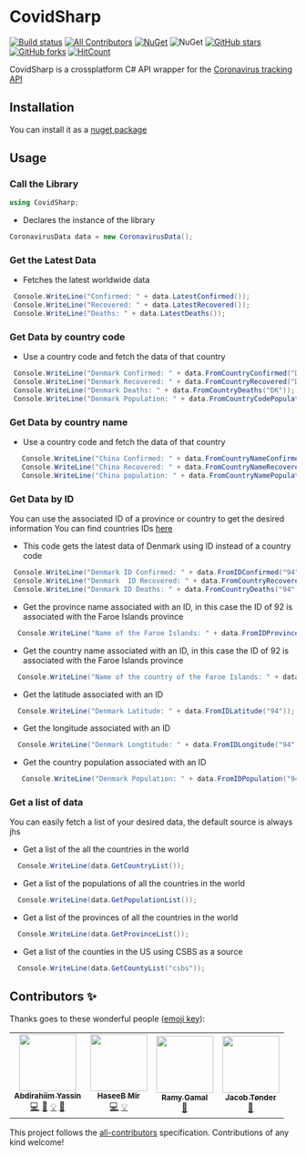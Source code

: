 # CovidSharp
[![Build status](https://ci.appveyor.com/api/projects/status/g4v7ilorkumnr0e3?svg=true)](https://ci.appveyor.com/project/Abdirahiim/covidsharp)
[![All Contributors](https://img.shields.io/badge/all_contributors-2-orange.svg?style=flat-square)](#contributors-)
[![NuGet](https://img.shields.io/nuget/v/CovidSharp.svg?label=NuGet)](https://www.nuget.org/packages/CovidSharp/)
![NuGet](https://img.shields.io/nuget/dt/CovidSharp.svg)
[![GitHub stars](https://img.shields.io/github/stars/Abdirahiim/covidtrackerapiwrapper)](https://github.com/Abdirahiim/covidtrackerapiwrapper/stargazers)
[![GitHub forks](https://img.shields.io/github/forks/Abdirahiim/covidtrackerapiwrapper)](https://github.com/Abdirahiim/covidtrackerapiwrapper/network/members)
[![HitCount](http://hits.dwyl.com/Abdirahiim/covidtrackerapiwrapper.svg)](http://hits.dwyl.com/Abdirahiim/covidtrackerapiwrapper)

CovidSharp is a crossplatform C# API wrapper for the [Coronavirus tracking API](https://github.com/ExpDev07/coronavirus-tracker-api)



## Installation
You can install it as a [nuget package](https://www.nuget.org/packages/CovidSharp) 

## Usage

### Call the Library
```c#
using CovidSharp;
```
- Declares the instance of the library
```c#
CoronavirusData data = new CoronavirusData();
```

### Get the Latest Data

- Fetches the latest worldwide data
```c#
 Console.WriteLine("Confirmed: " + data.LatestConfirmed());
 Console.WriteLine("Recovered: " + data.LatestRecovered());
 Console.WriteLine("Deaths: " + data.LatestDeaths());
```

### Get Data by country code

- Use a country code and fetch the data of that country
```c#
 Console.WriteLine("Denmark Confirmed: " + data.FromCountryConfirmed("DK"));
 Console.WriteLine("Denmark Recovered: " + data.FromCountryRecovered("DK"));
 Console.WriteLine("Denmark Deaths: " + data.FromCountryDeaths("DK"));
 Console.WriteLine("Denmark Population: " + data.FromCountryCodePopulation("DK"));
```
### Get Data by country name

- Use a country code and fetch the data of that country
```c#
   Console.WriteLine("China Confirmed: " + data.FromCountryNameConfirmed("China"));
   Console.WriteLine("China Recovered: " + data.FromCountryNameRecovered("China"));
   Console.WriteLine("China population: " + data.FromCountryNamePopulation("China"));
```

### Get Data by ID

You can use the associated ID of a province or country to get the desired information
You can find countries IDs [here](http://coronavirus-tracker-api.herokuapp.com/v2/locations)

- This code gets the latest data of Denmark using ID instead of a country code
```c#
 Console.WriteLine("Denmark ID Confirmed: " + data.FromIDConfirmed("94"));
 Console.WriteLine("Denmark  ID Recovered: " + data.FromCountryRecovered("94"));
 Console.WriteLine("Denmark ID Deaths: " + data.FromCountryDeaths("94"));
```

- Get the province name associated with an ID, in this case the ID of 92 is associated with the Faroe Islands province
```c#
  Console.WriteLine("Name of the Faroe Islands: " + data.FromIDProvince("92"));
```

- Get the country name associated with an ID, in this case the ID of 92 is associated with the Faroe Islands province
```c#
  Console.WriteLine("Name of the country of the Faroe Islands: " + data.FromIDCountry("92"));
```

- Get the latitude associated with an ID
```c#
  Console.WriteLine("Denmark Latitude: " + data.FromIDLatitude("94"));
```

- Get the longitude associated with an ID
```c#
  Console.WriteLine("Denmark Longtitude: " + data.FromIDLongitude("94"));
```

- Get the country population associated with an ID
```c#
   Console.WriteLine("Denmark Population: " + data.FromIDPopulation("94"));
```

### Get a list of data

You can easily fetch a list of your desired data, the default source is always jhs

- Get a list of the all the countries in the world
```c#
  Console.WriteLine(data.GetCountryList());
```

- Get a list of the populations of all the countries in the world
```c#
  Console.WriteLine(data.GetPopulationList());
```

- Get a list of the provinces of all the countries in the world
```c#
  Console.WriteLine(data.GetProvinceList());
```

- Get a list of the counties in the US using CSBS as a source
```c#
  Console.WriteLine(data.GetCountyList("csbs"));
```





## Contributors ✨

Thanks goes to these wonderful people ([emoji key](https://allcontributors.org/docs/en/emoji-key)):

<!-- ALL-CONTRIBUTORS-LIST:START - Do not remove or modify this section -->
<!-- prettier-ignore-start -->
<!-- markdownlint-disable -->
<table>
  <tr>
    <td align="center"><a href="https://github.com/Abdirahiim"><img src="https://avatars0.githubusercontent.com/u/13730460?v=4" width="100px;" alt=""/><br /><sub><b>Abdirahiim Yassin </b></sub></a><br /><a href="https://github.com/Abdirahiim/covidtrackerapiwrapper/commits?author=Abdirahiim" title="Code">💻</a> <a href="https://github.com/Abdirahiim/covidtrackerapiwrapper/commits?author=Abdirahiim" title="Documentation">📖</a> <a href="#example-Abdirahiim" title="Examples">💡</a> <a href="#maintenance-Abdirahiim" title="Maintenance">🚧</a></td>
    <td align="center"><a href="https://github.com/haseeb-heaven"><img src="https://avatars0.githubusercontent.com/u/11544739?v=4" width="100px;" alt=""/><br /><sub><b>HaseeB Mir</b></sub></a><br /><a href="https://github.com/Abdirahiim/covidtrackerapiwrapper/commits?author=haseeb-heaven" title="Code">💻</a> <a href="#example-haseeb-heaven" title="Examples">💡</a></td>
    <td align="center"><a href="https://github.com/Raamyy"><img src="https://avatars3.githubusercontent.com/u/29176293?v=4" width="100px;" alt=""/><br /><sub><b>Ramy Gamal</b></sub></a><br /><a href="https://github.com/Abdirahiim/covidtrackerapiwrapper/commits?author=Raamyy" title="Documentation">📖</a></td>
    <td align="center"><a href="https://jacobtonder.dk"><img src="https://avatars1.githubusercontent.com/u/13803549?v=4" width="100px;" alt=""/><br /><sub><b>Jacob Tønder</b></sub></a><br /><a href="#maintenance-jacobtonder" title="Maintenance">🚧</a></td>
  </tr>
</table>

<!-- markdownlint-enable -->
<!-- prettier-ignore-end -->
<!-- ALL-CONTRIBUTORS-LIST:END -->

This project follows the [all-contributors](https://github.com/all-contributors/all-contributors) specification. Contributions of any kind welcome!
